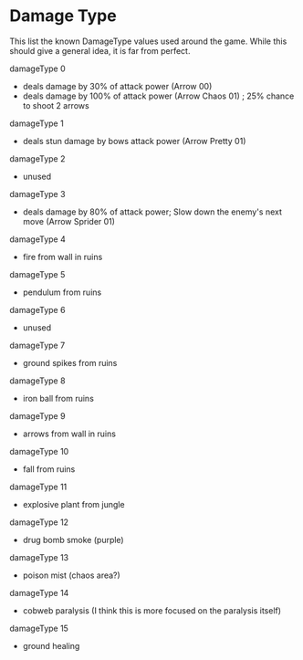 # Damage Type

This list the known DamageType values used around the game. While this should give a general idea, it is far from perfect.


damageType 0
- deals damage by 30% of attack power (Arrow 00)
- deals damage by 100% of attack power (Arrow Chaos 01) ; 25% chance to shoot 2 arrows

damageType 1
- deals stun damage by bows attack power (Arrow Pretty 01)

damageType 2
- unused

damageType 3
- deals damage by 80% of attack power; Slow down the enemy's next move (Arrow Sprider 01)

damageType 4
- fire from wall in ruins

damageType 5
- pendulum from ruins

damageType 6
- unused

damageType 7
- ground spikes from ruins

damageType 8
- iron ball from ruins

damageType 9
- arrows from wall in ruins

damageType 10
- fall from ruins

damageType 11
- explosive plant from jungle

damageType 12
- drug bomb smoke (purple)

damageType 13
- poison mist (chaos area?)

damageType 14
- cobweb paralysis (I think this is more focused on the paralysis itself)

damageType 15
- ground healing
